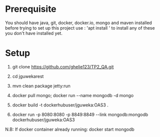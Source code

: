 # Prerequisite

You should have java, git, docker, docker.io, mongo and maven installed before trying to set up this project
use :  'apt install <any>' to install any of these you don't have installed yet. 

# Setup

1) git clone https://github.com/ghelie123/TP2_QA.git

2) cd jguwekarest

3) mvn clean package jetty:run

4) docker pull mongo; docker run --name mongodb -d mongo

5) docker build -t dockerhubuser/jguweka:OAS3 .

6) docker run -p 8080:8080 -p 8849:8849 --link mongodb:mongodb dockerhubuser/jguweka:OAS3
 
N.B: If docker container already running: docker start mongodb
